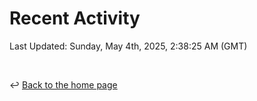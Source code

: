 # Recent Activity

<!--RECENT_ACTIVITY:start-->
<!--RECENT_ACTIVITY:end-->

<!--RECENT_ACTIVITY:last_update-->
Last Updated: Sunday, May 4th, 2025, 2:38:25 AM (GMT)
<!--RECENT_ACTIVITY:last_update_end-->

<br>

↩️ [Back to the home page](/README.md)
